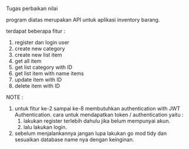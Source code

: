 Tugas perbaikan nilai 

program diatas merupakan API untuk aplikasi inventory barang. 

terdapat beberapa fitur : 
1. register dan login user
2. create new category 
3. create new list item 
4. get all item 
5. get list category with ID
6. get list item with name items
7. update item with ID 
8. delete item with ID

NOTE : 
1. untuk fitur ke-2 sampai ke-8 membutuhkan authentication with JWT Authentication. 
cara untuk mendapatkan token / authentication yaitu : 
	1. lakukan register terlebih dahulu jika belum mempunyai akun.
	2. lalu lakukan login. 
2. sebelum menjalankannya jangan lupa lakukan go mod tidy dan sesuaikan database name nya 
dengan keinginan. 